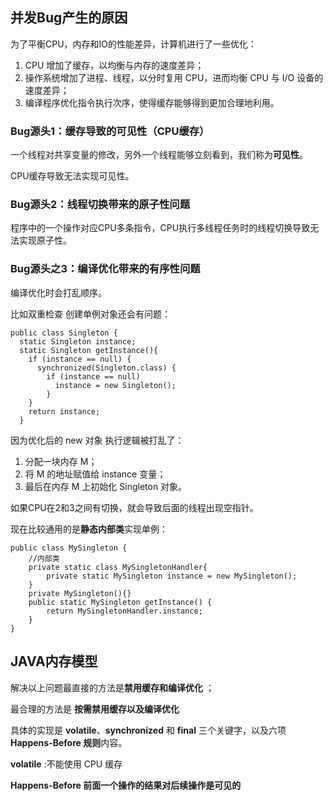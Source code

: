 ## 并发Bug产生的原因



为了平衡CPU，内存和IO的性能差异，计算机进行了一些优化：

1. CPU 增加了缓存，以均衡与内存的速度差异；
2. 操作系统增加了进程、线程，以分时复用 CPU，进而均衡 CPU 与 I/O 设备的速度差异；
3. 编译程序优化指令执行次序，使得缓存能够得到更加合理地利用。

### Bug源头1：缓存导致的可见性（CPU缓存）

一个线程对共享变量的修改，另外一个线程能够立刻看到，我们称为**可见性**。

CPU缓存导致无法实现可见性。

### Bug源头2：线程切换带来的原子性问题

程序中的一个操作对应CPU多条指令，CPU执行多线程任务时的线程切换导致无法实现原子性。

### Bug源头之3：编译优化带来的有序性问题

编译优化时会打乱顺序。

比如双重检查 创建单例对象还会有问题：

```
public class Singleton {
  static Singleton instance;
  static Singleton getInstance(){
    if (instance == null) {
      synchronized(Singleton.class) {
        if (instance == null)
          instance = new Singleton();
        }
    }
    return instance;
  }
```

因为优化后的 new 对象 执行逻辑被打乱了：

1. 分配一块内存 M；
2. 将 M 的地址赋值给 instance 变量；
3. 最后在内存 M 上初始化 Singleton 对象。

如果CPU在2和3之间有切换，就会导致后面的线程出现空指针。

现在比较通用的是**静态内部类**实现单例：

```
public class MySingleton {
    //内部类
    private static class MySingletonHandler{
        private static MySingleton instance = new MySingleton();
    } 
    private MySingleton(){}
    public static MySingleton getInstance() { 
        return MySingletonHandler.instance;
    }
}
```



## JAVA内存模型

解决以上问题最直接的方法是**禁用缓存和编译优化** ；

最合理的方法是 **按需禁用缓存以及编译优化**

具体的实现是 **volatile**、**synchronized** 和 **final** 三个关键字，以及六项 **Happens-Before 规则**内容。

**volatile** :不能使用 CPU 缓存

**Happens-Before  前面一个操作的结果对后续操作是可见的**











































